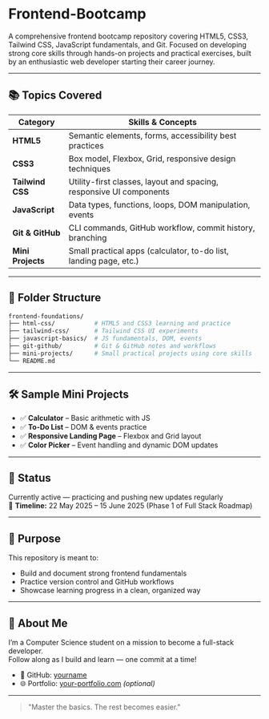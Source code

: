 # Frontend-Bootcamp

A comprehensive frontend bootcamp repository covering HTML5, CSS3, Tailwind CSS, JavaScript fundamentals, and Git. Focused on developing strong core skills through hands-on projects and practical exercises, built by an enthusiastic web developer starting their career journey.

---

## 📚 Topics Covered

| Category         | Skills & Concepts                                                                 |
|------------------|-----------------------------------------------------------------------------------|
| **HTML5**        | Semantic elements, forms, accessibility best practices                            |
| **CSS3**         | Box model, Flexbox, Grid, responsive design techniques                            |
| **Tailwind CSS** | Utility-first classes, layout and spacing, responsive UI components               |
| **JavaScript**   | Data types, functions, loops, DOM manipulation, events                            |
| **Git & GitHub** | CLI commands, GitHub workflow, commit history, branching                          |
| **Mini Projects**| Small practical apps (calculator, to-do list, landing page, etc.)                 |

---

## 📁 Folder Structure

```graphql
frontend-foundations/
├── html-css/           # HTML5 and CSS3 learning and practice
├── tailwind-css/       # Tailwind CSS UI experiments
├── javascript-basics/  # JS fundamentals, DOM, events
├── git-github/         # Git & GitHub notes and workflows
├── mini-projects/      # Small practical projects using core skills
└── README.md
```

---

## 🛠 Sample Mini Projects

- ✅ **Calculator** – Basic arithmetic with JS
- ✅ **To-Do List** – DOM & events practice
- ✅ **Responsive Landing Page** – Flexbox and Grid layout
- ✅ **Color Picker** – Event handling and dynamic DOM updates

---

## 🚧 Status

Currently active — practicing and pushing new updates regularly  
📅 **Timeline:** 22 May 2025 – 15 June 2025 (Phase 1 of Full Stack Roadmap)

---

## 📌 Purpose

This repository is meant to:
- Build and document strong frontend fundamentals
- Practice version control and GitHub workflows
- Showcase learning progress in a clean, organized way

---

## 📇 About Me

I’m a Computer Science student on a mission to become a full-stack developer.  
Follow along as I build and learn — one commit at a time!

- 🔗 GitHub: [yourname](https://github.com/yourname)
- 🌐 Portfolio: [your-portfolio.com](https://your-portfolio.com) *(optional)*

---

> "Master the basics. The rest becomes easier."
